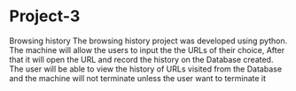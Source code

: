 # Project-3
Browsing history
The browsing history project was developed using python.
The machine will allow the users to input the the URLs of their choice,
After that it will open the URL and record the history on the Database created.
The user will be able to view the history of URLs visited from the Database and the machine will not terminate unless the user want to terminate it
